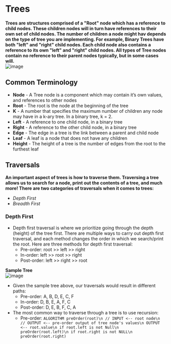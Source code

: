 # Trees

**Trees are structures comprised of a "Root" node which has a reference to child nodes. These children nodes will in turn have references to their own set of child nodes. The number of children a node might hav depends on the type of tree you are implementing. For example, Binary Trees have both "left" and "right" child nodes. Each child node also contains a reference to its own "left" and "right" child nodes. All types of Tree nodes contain no reference to their parent nodes typically, but in some cases will.**
<br />
![image](https://user-images.githubusercontent.com/66289456/151674004-c15e5a23-9a77-4b85-a9ad-4d61426672f9.png)
<br />
## Common Terminology
+ **Node** - A Tree node is a component which may contain it’s own values, and references to other nodes
+ **Root** - The root is the node at the beginning of the tree
+ **K** - A number that specifies the maximum number of children any node may have in a k-ary tree. In a binary tree, k = 2.
+ **Left** - A reference to one child node, in a binary tree
+ **Right** - A reference to the other child node, in a binary tree
+ **Edge** - The edge in a tree is the link between a parent and child node
+ **Leaf** - A leaf is a node that does not have any children
+ **Height** - The height of a tree is the number of edges from the root to the furthest leaf

## Traversals

**An important aspect of trees is how to traverse them. Traversing a tree allows us to search for a node, print out the contents of a tree, and much more! There are two categories of traversals when it comes to trees:**
+ *Depth First*
+ *Breadth First*

### Depth First

+ Depth first traversal is where we prioritize going through the depth (height) of the tree first. There are multiple ways to carry out depth first traversal, and each method changes the order in which we search/print the root. Here are three methods for depth first traversal:
  + Pre-order: root >> left >> right
  + In-order: left >> root >> right
  + Post-order: left >> right >> root

**Sample Tree**
<br />
![image](https://user-images.githubusercontent.com/66289456/151674136-38cf2a3d-73dd-4458-b18f-0b279301d447.png)
<br />
+ Given the sample tree above, our traversals would result in different paths:
  + Pre-order: A, B, D, E, C, F
  + In-order: D, B, E, A, F, C
  + Post-order: D, E, B, F, C, A
+ The most common way to traverse through a tree is to use recursion:
  + Pre-order:
    `ALGORITHM preOrder(root)\n
    // INPUT <-- root node\n
    // OUTPUT <-- pre-order output of tree node's values\n
    OUTPUT <-- root.value\n
    if root.left is not Null\n
      preOrder(root.left)\n
    if root.right is not NULL\n
      preOrder(root.right)`
 
